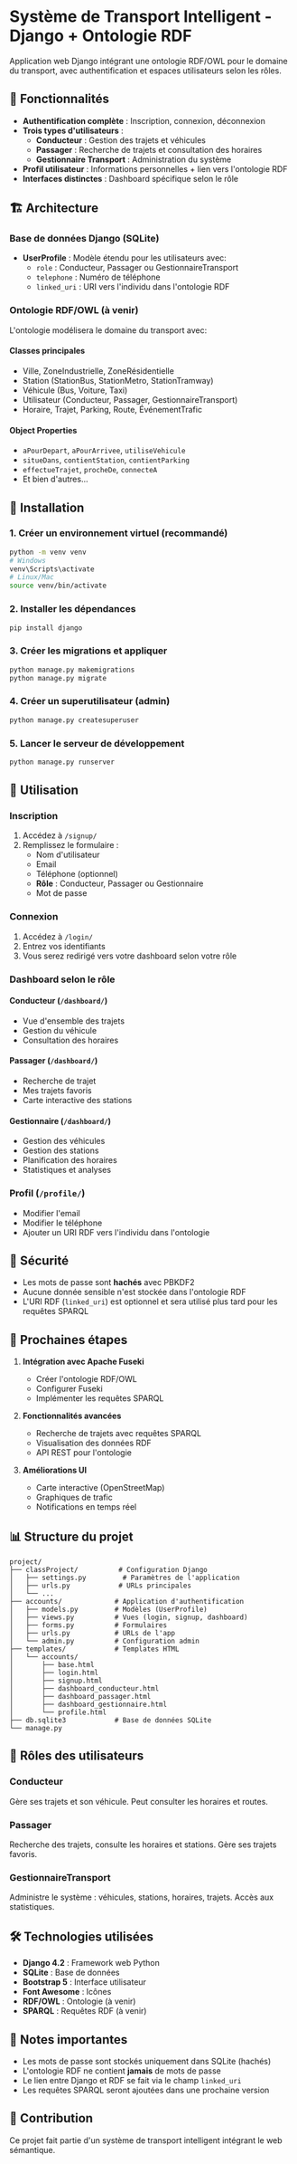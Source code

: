 # Système de Transport Intelligent - Django + Ontologie RDF

Application web Django intégrant une ontologie RDF/OWL pour le domaine du transport, avec authentification et espaces utilisateurs selon les rôles.

## 🎯 Fonctionnalités

- **Authentification complète** : Inscription, connexion, déconnexion
- **Trois types d'utilisateurs** :
  - **Conducteur** : Gestion des trajets et véhicules
  - **Passager** : Recherche de trajets et consultation des horaires
  - **Gestionnaire Transport** : Administration du système
- **Profil utilisateur** : Informations personnelles + lien vers l'ontologie RDF
- **Interfaces distinctes** : Dashboard spécifique selon le rôle

## 🏗️ Architecture

### Base de données Django (SQLite)
- **UserProfile** : Modèle étendu pour les utilisateurs avec:
  - `role` : Conducteur, Passager ou GestionnaireTransport
  - `telephone` : Numéro de téléphone
  - `linked_uri` : URI vers l'individu dans l'ontologie RDF
  
### Ontologie RDF/OWL (à venir)
L'ontologie modélisera le domaine du transport avec:

#### Classes principales
- Ville, ZoneIndustrielle, ZoneRésidentielle
- Station (StationBus, StationMetro, StationTramway)
- Véhicule (Bus, Voiture, Taxi)
- Utilisateur (Conducteur, Passager, GestionnaireTransport)
- Horaire, Trajet, Parking, Route, ÉvénementTrafic

#### Object Properties
- `aPourDepart`, `aPourArrivee`, `utiliseVehicule`
- `situeDans`, `contientStation`, `contientParking`
- `effectueTrajet`, `procheDe`, `connecteA`
- Et bien d'autres...

## 🚀 Installation

### 1. Créer un environnement virtuel (recommandé)
```bash
python -m venv venv
# Windows
venv\Scripts\activate
# Linux/Mac
source venv/bin/activate
```

### 2. Installer les dépendances
```bash
pip install django
```

### 3. Créer les migrations et appliquer
```bash
python manage.py makemigrations
python manage.py migrate
```

### 4. Créer un superutilisateur (admin)
```bash
python manage.py createsuperuser
```

### 5. Lancer le serveur de développement
```bash
python manage.py runserver
```

## 📱 Utilisation

### Inscription
1. Accédez à `/signup/`
2. Remplissez le formulaire :
   - Nom d'utilisateur
   - Email
   - Téléphone (optionnel)
   - **Rôle** : Conducteur, Passager ou Gestionnaire
   - Mot de passe

### Connexion
1. Accédez à `/login/`
2. Entrez vos identifiants
3. Vous serez redirigé vers votre dashboard selon votre rôle

### Dashboard selon le rôle

#### Conducteur (`/dashboard/`)
- Vue d'ensemble des trajets
- Gestion du véhicule
- Consultation des horaires

#### Passager (`/dashboard/`)
- Recherche de trajet
- Mes trajets favoris
- Carte interactive des stations

#### Gestionnaire (`/dashboard/`)
- Gestion des véhicules
- Gestion des stations
- Planification des horaires
- Statistiques et analyses

### Profil (`/profile/`)
- Modifier l'email
- Modifier le téléphone
- Ajouter un URI RDF vers l'individu dans l'ontologie

## 🔐 Sécurité

- Les mots de passe sont **hachés** avec PBKDF2
- Aucune donnée sensible n'est stockée dans l'ontologie RDF
- L'URI RDF (`linked_uri`) est optionnel et sera utilisé plus tard pour les requêtes SPARQL

## 🔮 Prochaines étapes

1. **Intégration avec Apache Fuseki**
   - Créer l'ontologie RDF/OWL
   - Configurer Fuseki
   - Implémenter les requêtes SPARQL

2. **Fonctionnalités avancées**
   - Recherche de trajets avec requêtes SPARQL
   - Visualisation des données RDF
   - API REST pour l'ontologie

3. **Améliorations UI**
   - Carte interactive (OpenStreetMap)
   - Graphiques de trafic
   - Notifications en temps réel

## 📊 Structure du projet

```
project/
├── classProject/          # Configuration Django
│   ├── settings.py         # Paramètres de l'application
│   ├── urls.py            # URLs principales
│   └── ...
├── accounts/             # Application d'authentification
│   ├── models.py         # Modèles (UserProfile)
│   ├── views.py          # Vues (login, signup, dashboard)
│   ├── forms.py          # Formulaires
│   ├── urls.py           # URLs de l'app
│   └── admin.py          # Configuration admin
├── templates/            # Templates HTML
│   └── accounts/
│       ├── base.html
│       ├── login.html
│       ├── signup.html
│       ├── dashboard_conducteur.html
│       ├── dashboard_passager.html
│       ├── dashboard_gestionnaire.html
│       └── profile.html
├── db.sqlite3            # Base de données SQLite
└── manage.py
```

## 👥 Rôles des utilisateurs

### Conducteur
Gère ses trajets et son véhicule. Peut consulter les horaires et routes.

### Passager
Recherche des trajets, consulte les horaires et stations. Gère ses trajets favoris.

### GestionnaireTransport
Administre le système : véhicules, stations, horaires, trajets. Accès aux statistiques.

## 🛠️ Technologies utilisées

- **Django 4.2** : Framework web Python
- **SQLite** : Base de données
- **Bootstrap 5** : Interface utilisateur
- **Font Awesome** : Icônes
- **RDF/OWL** : Ontologie (à venir)
- **SPARQL** : Requêtes RDF (à venir)

## 📝 Notes importantes

- Les mots de passe sont stockés uniquement dans SQLite (hachés)
- L'ontologie RDF ne contient **jamais** de mots de passe
- Le lien entre Django et RDF se fait via le champ `linked_uri`
- Les requêtes SPARQL seront ajoutées dans une prochaine version

## 🤝 Contribution

Ce projet fait partie d'un système de transport intelligent intégrant le web sémantique.

